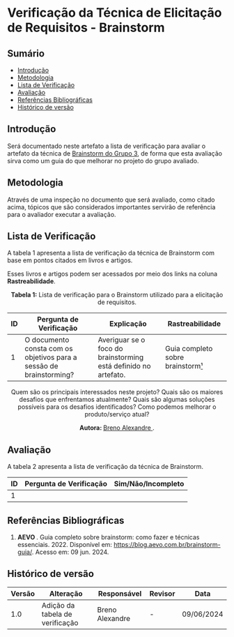 # Verificação da Técnica de Elicitação de Requisitos - Brainstorm

## Sumário
* [Introdução](#Introdução)
* [Metodologia](#Metodologia)
* [Lista de Verificação](#Lista-de-Verificação)
* [Avaliação](#Avaliação)
* [Referências Bibliográficas](#Referências-Bibliográficas)
* [Histórico de versão](#Histórico-de-versão)

## Introdução

Será documentado neste artefato a lista de verificação para avaliar o artefato da técnica de [Brainstorm do Grupo 3](https://requisitos-de-software.github.io/2024.1-Correios/elicitacao/tecnicas/brainstorming/), de forma que esta avaliação sirva como um guia do que melhorar no projeto do grupo avaliado.

## Metodologia

Através de uma inspeção no documento que será avaliado, como citado acima, tópicos que são considerados importantes servirão de referência para o avaliador executar a avaliação.

## Lista de Verificação

A tabela 1 apresenta a lista de verificação da técnica de Brainstorm com base em pontos citados em livros e artigos.

Esses livros e artigos podem ser acessados por meio dos links na coluna **Rastreabilidade**.

<center>

**Tabela 1:** Lista de verificação para o Brainstorm utilizado para a elicitação de requisitos.

| ID   | Pergunta de Verificação                                             | Explicação                                                      | Rastreabilidade |
| ---- | ------------------------------------------------------------------- | --------------------------------------------------------------- | ----------------- |
| 1    | O documento consta com os objetivos para a sessão de brainstorming? | Averiguar se o foco do brainstorming está definido no artefato. |  Guia completo sobre brainstorm[¹](#Referências-Bibliográficas) |


Quem são os principais interessados neste projeto?
Quais são os maiores desafios que enfrentamos atualmente?
Quais são algumas soluções possíveis para os desafios identificados?
Como podemos melhorar o produto/serviço atual?

<b> Autora: </b> <a href="https://github.com/brenoalexandre0"> Breno Alexandre </a>.

</center>

## Avaliação

A tabela 2 apresenta a lista de verificação da técnica de Brainstorm.

| ID | Pergunta de Verificação | Sim/Não/Incompleto |
| -- | ----------------------- | ------------------ |
| 1  |                         |                    |
 
## Referências Bibliográficas

1. <b> AEVO </b>. Guia completo sobre brainstorm: como fazer e técnicas essenciais. 2022. Disponível em: https://blog.aevo.com.br/brainstorm-guia/. Acesso em: 09 jun. 2024.


## Histórico de versão

| Versão | Alteração                       | Responsável     | Revisor | Data       |
| ------ | ------------------------------- | --------------- | ------- | ---------- |
| 1.0    | Adição da tabela de verificação | Breno Alexandre | -       | 09/06/2024 |
